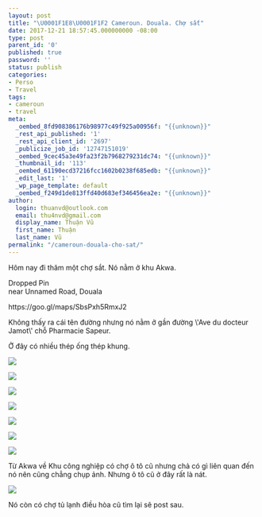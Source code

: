 ```yaml
---
layout: post
title: "\U0001F1E8\U0001F1F2 Cameroun. Douala. Chợ sắt"
date: 2017-12-21 18:57:45.000000000 -08:00
type: post
parent_id: '0'
published: true
password: ''
status: publish
categories:
- Perso
- Travel
tags:
- cameroun
- travel
meta:
  _oembed_8fd908386176b98977c49f925a00956f: "{{unknown}}"
  _rest_api_published: '1'
  _rest_api_client_id: '2697'
  _publicize_job_id: '12747151019'
  _oembed_9cec45a3e49fa23f2b7968279231dc74: "{{unknown}}"
  _thumbnail_id: '113'
  _oembed_61190ecd37216fcc1602b0238f685edb: "{{unknown}}"
  _edit_last: '1'
  _wp_page_template: default
  _oembed_f249d1de813ffd40d683ef346456ea2e: "{{unknown}}"
author:
  login: thuanvd@outlook.com
  email: thu4nvd@gmail.com
  display_name: Thuận Vũ
  first_name: Thuận
  last_name: Vũ
permalink: "/cameroun-douala-cho-sat/"
---
```

<p>Hôm nay đi thăm một chợ sắt. Nó nằm ở khu Akwa.</p>
<p>Dropped Pin<br />
near Unnamed Road, Douala</p>
<p>https://goo.gl/maps/SbsPxh5RmxJ2</p>
<p>Không thấy ra cái tên đường nhưng  nó nằm ở gần đường \'Ave du docteur Jamot\' chỗ Pharmacie Sapeur.</p>
<p>Ở đây có nhiều thép ống thép khung.</p>
<p><img src="{{ site.baseurl }}/assets/2017/12/20171221_1115271957280567.jpg"  /></p>
<p><img src="{{ site.baseurl }}/assets/2017/12/20171221_111525732270552.jpg"  /></p>
<p><img src="{{ site.baseurl }}/assets/2017/12/20171221_111320509276809.jpg"  /></p>
<p><img src="{{ site.baseurl }}/assets/2017/12/20171221_1108521584883268.jpg"  /></p>
<p><img src="{{ site.baseurl }}/assets/2017/12/20171221_110817654194334.jpg"  /></p>
<p><img src="{{ site.baseurl }}/assets/2017/12/20171221_110808801826190.jpg"  /></p>
<p><img src="{{ site.baseurl }}/assets/2017/12/20171221_1108042042938349.jpg"  /></p>
<p>Từ Akwa về Khu công nghiệp có chợ ô tô cũ nhưng chả có gì liên quan đến nó nên cũng chẳng chụp ảnh. Nhưng ô tô cũ ở đây rất là nát.</p>
<p><img src="{{ site.baseurl }}/assets/2017/12/20171221_110800277491133.jpg"  /></p>
<p>Nó còn có chợ tủ lạnh điều hòa cũ tìm lại sẽ post sau.</p>
